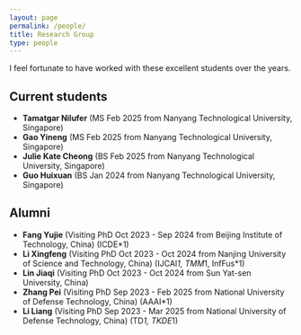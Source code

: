 ```yaml
---
layout: page
permalink: /people/
title: Research Group
type: people
---
```


I feel fortunate to have worked with these excellent students over the years.

## Current students
- **Tamatgar Nilufer** (MS Feb 2025 from Nanyang Technological University, Singapore)
- **Gao Yineng** (MS Feb 2025 from Nanyang Technological University, Singapore)
- **Julie Kate Cheong** (BS Feb 2025 from Nanyang Technological University, Singapore)
- **Guo Huixuan** (BS Jan 2024 from Nanyang Technological University, Singapore)

## Alumni
- **Fang Yujie** (Visiting PhD Oct 2023 - Sep 2024 from Beijing Institute of Technology, China) (ICDE\*1)
- **Li Xingfeng** (Visiting PhD Oct 2023 - Oct 2024 from Nanjing University of Science and Technology, China) (IJCAI*1, TMM*1, InfFus*1)
- **Lin Jiaqi** (Visiting PhD Oct 2023 - Oct 2024 from Sun Yat-sen University, China) 
- **Zhang Pei** (Visiting PhD Sep 2023 - Feb 2025 from National University of Defense Technology, China) (AAAI*1)
- **Li Liang** (Visiting PhD Sep 2023 - Mar 2025 from National University of Defense Technology, China) (TD*1, TKDE*1)


